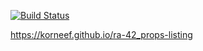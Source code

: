 [![Build Status](https://api.cirrus-ci.com/github/korneef/ra-42_props-listing.svg)](https://cirrus-ci.com/github/korneef/ra-42_props-listing)

https://korneef.github.io/ra-42_props-listing
